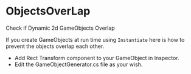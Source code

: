 # ObjectsOverLap
Check if Dynamic 2d GameObjects Overlap

If you create GameObjects at run time using `Instantiate` here is how to prevent the objects overlap each other.

- Add Rect Transform component to your GameObject in Inspector.
- Edit the GameObjectGenerator.cs file as your wish.

